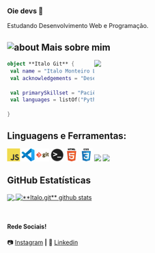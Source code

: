 ### Oie devs 👋

Estudando Desenvolvimento Web e Programação.

## <img width="45" alt="about" src="https://raw.github.com/elizarov/elizarov/master/about.png"> Mais sobre mim

<img align="right" width="300" src="https://i2.wp.com/allhtaccess.info/wp-content/uploads/2018/03/programming.gif?fit=1281%2C716&ssl=1" />

```kotlin
object **Italo Git** {
 val name = "Italo Monteiro Leite"
 val acknowledgements = "Desenvolvimento Web"
 
 val primarySkillset = "Paciência, Aprendizagem Rápido e Determinado"
 val languages = listOf("Python", "JavaScript", "React")

}
```

## **Linguagens e Ferramentas:**  

<code><img height="30" src="https://raw.githubusercontent.com/github/explore/80688e429a7d4ef2fca1e82350fe8e3517d3494d/topics/javascript/javascript.png"></code>
<code><img height="30" src="https://raw.githubusercontent.com/github/explore/80688e429a7d4ef2fca1e82350fe8e3517d3494d/topics/visual-studio-code/visual-studio-code.png"></code>
<code><img height="30" src="https://raw.githubusercontent.com/github/explore/80688e429a7d4ef2fca1e82350fe8e3517d3494d/topics/git/git.png"></code>
<code><img height="30" src="https://raw.githubusercontent.com/github/explore/80688e429a7d4ef2fca1e82350fe8e3517d3494d/topics/terminal/terminal.png"></code>
<code><img height="30" src="https://raw.githubusercontent.com/github/explore/80688e429a7d4ef2fca1e82350fe8e3517d3494d/topics/html/html.png"></code>
<code><img height="30" src="https://raw.githubusercontent.com/github/explore/80688e429a7d4ef2fca1e82350fe8e3517d3494d/topics/css/css.png"></code>
<code><img height="30" src="https://encrypted-tbn0.gstatic.com/images?q=tbn:ANd9GcT0AbouM2qoz5UUzV_AoYL6VJb_8Rdg5P2XwLzhQ125cQ&s"></code>
<code><img height="30" src="https://cdn.icon-icons.com/icons2/112/PNG/512/python_18894.png"></code>


## **GitHub Estatísticas**

<a href="https://github.com/TyranoT">
  <img align="center" src="https://github-readme-stats.vercel.app/api/top-langs/?username=TyranoT&theme=dark&hide_langs_below=1" />
</a>

<a href="https://github.com/TyranoT">
 <img align="center" src="https://github-readme-stats.vercel.app/api?username=TyranoT&show_icons=true&theme=dark&line_height=27" alt="**Italo.git** github stats"/>
</a>

[Instagram]: https://www.instagram.com/italo.ml04/
[linkedin]: www.linkedin.com/in/italo-monteiro-leite-697b94256
<br>

#### Rede Sociais!
 
📷 [Instagram][Instagram] **|** 
👔 [Linkedin][Linkedin]

